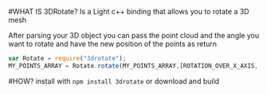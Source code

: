 #WHAT IS 3DRotate?
Is a Light c++ binding that allows you to rotate a 3D mesh

After parsing your 3D object you can pass the point cloud and the angle you want to rotate and have the new position of the points as return

```javascript
var Rotate = require("3drotate");
MY_POINTS_ARRAY = Rotate.rotate(MY_POINTS_ARRAY,[ROTATION_OVER_X_AXIS, ROTATION_OVER_Y_AXIS, ROTATION_OVER_Z_AXIS]);
```

#HOW?
install with ```npm install 3drotate``` or download and build
